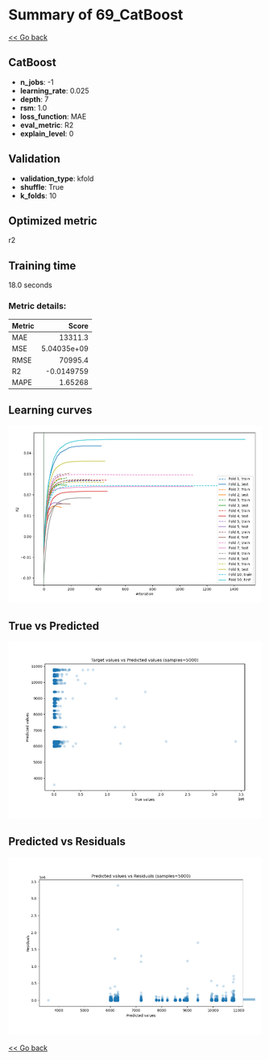 # Summary of 69_CatBoost

[<< Go back](../README.md)


## CatBoost
- **n_jobs**: -1
- **learning_rate**: 0.025
- **depth**: 7
- **rsm**: 1.0
- **loss_function**: MAE
- **eval_metric**: R2
- **explain_level**: 0

## Validation
 - **validation_type**: kfold
 - **shuffle**: True
 - **k_folds**: 10

## Optimized metric
r2

## Training time

18.0 seconds

### Metric details:
| Metric   |           Score |
|:---------|----------------:|
| MAE      | 13311.3         |
| MSE      |     5.04035e+09 |
| RMSE     | 70995.4         |
| R2       |    -0.0149759   |
| MAPE     |     1.65268     |



## Learning curves
![Learning curves](learning_curves.png)
## True vs Predicted

![True vs Predicted](true_vs_predicted.png)


## Predicted vs Residuals

![Predicted vs Residuals](predicted_vs_residuals.png)



[<< Go back](../README.md)
